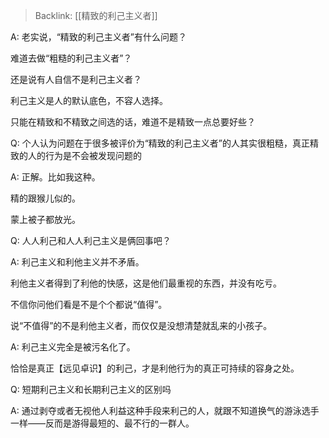 > Backlink: [[精致的利己主义者]]

A: 老实说，“精致的利己主义者”有什么问题？  

难道去做“粗糙的利己主义者”？  

还是说有人自信不是利己主义者？  

利己主义是人的默认底色，不容人选择。  

只能在精致和不精致之间选的话，难道不是精致一点总要好些？

Q: 个人认为问题在于很多被评价为“精致的利己主义者”的人其实很粗糙，真正精致的人的行为是不会被发现问题的

A: 正解。比如我这种。  

精的跟猴儿似的。  

蒙上被子都放光。

Q: 人人利己和人人利己主义是俩回事吧？

A: 利己主义和利他主义并不矛盾。  

利他主义者得到了利他的快感，这是他们最重视的东西，并没有吃亏。  

不信你问他们看是不是个个都说“值得”。  

说“不值得”的不是利他主义者，而仅仅是没想清楚就乱来的小孩子。

A: 利己主义完全是被污名化了。  

恰恰是真正【远见卓识】的利己，才是利他行为的真正可持续的容身之处。

Q: 短期利己主义和长期利己主义的区别吗

A: 通过剥夺或者无视他人利益这种手段来利己的人，就跟不知道换气的游泳选手一样——反而是游得最短的、最不行的一群人。